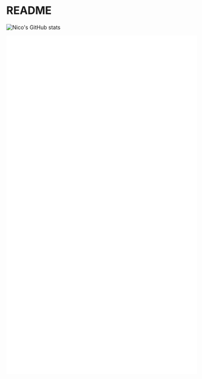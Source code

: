 # README
![Nico's GitHub stats](https://github-readme-stats.vercel.app/api?username=nico-zck&count_private=true&theme=vue-dark)

<!-- ![Nico's Top Langs](https://github-readme-stats.vercel.app/api/top-langs/?username=nico-zck) -->
<!-- ![Nico's wakatime stats](https://github-readme-stats.vercel.app/api/wakatime?username=nico-zck) -->

![Metrics](https://github.com/nico-zck/README/blob/main/metrics.svg)
